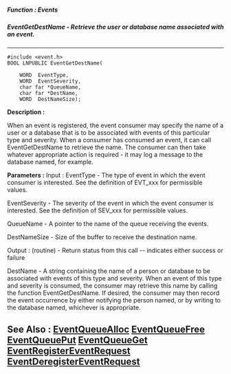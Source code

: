 ##### Function : Events
##### EventGetDestName - Retrieve the user or database name associated with an event.
---
```
#include <event.h>
BOOL LNPUBLIC EventGetDestName(

	WORD  EventType,
	WORD  EventSeverity,
	char far *QueueName,
	char far *DestName,
	WORD  DestNameSize);
```
**Description :**

When an event is registered, the event consumer may specify the name of a user 
or a database that is to be associated with events of this particular type and 
severity.  When a consumer has consumed an event, it can call EventGetDestName 
to retrieve the name.  The consumer can then take whatever appropriate action 
is required - it may log a message to the database named, for example.

**Parameters :**
Input :
EventType  -  The type of event in which the event consumer is interested.  See the definition of EVT_xxx for permissible values.

EventSeverity  -  The severity of the event in which the event consumer is interested.  See the definition of SEV_xxx for permissible values.

QueueName  -  A pointer to the name of the queue receiving the events.

DestNameSize  -  Size of the buffer to receive the destination name.

Output :
(routine)  -  Return status from this call -- indicates either success or failure


DestName  -  A string containing the name of a person or database to be associated with events of this type and severity.  When an event of this type and severity is consumed, the consumer may retrieve this name by calling the function EventGetDestName.  If desired, the consumer   may then record the event occurrence by either notifying the person named,  or by writing to the database named, whichever is appropriate.


**See Also :**
[EventQueueAlloc](/domino-c-api-docs/reference/Func/EventQueueAlloc)
[EventQueueFree](/domino-c-api-docs/reference/Func/EventQueueFree)
[EventQueuePut](/domino-c-api-docs/reference/Func/EventQueuePut)
[EventQueueGet](/domino-c-api-docs/reference/Func/EventQueueGet)
[EventRegisterEventRequest](/domino-c-api-docs/reference/Func/EventRegisterEventRequest)
[EventDeregisterEventRequest](/domino-c-api-docs/reference/Func/EventDeregisterEventRequest)
---
